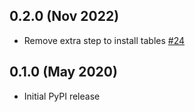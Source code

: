 0.2.0 (Nov 2022)
----------------

- Remove extra step to install tables [#24](https://github.com/ome/omero-cli-server/pull/24)

0.1.0 (May 2020)
----------------

- Initial PyPI release
